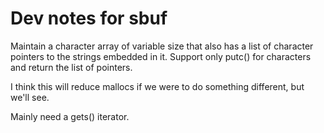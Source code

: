 # Dev notes for sbuf

Maintain a character array of variable size that also has a list of 
character pointers to the strings embedded in it. Support only putc()
for characters and return the list of pointers.

I think this will reduce mallocs if we were to do something different,
but we'll see.

Mainly need a gets() iterator.

